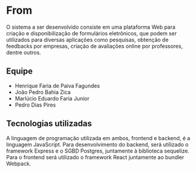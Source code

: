 # From

O sistema a ser desenvolvido consiste em uma plataforma Web para criação e disponibilização de formulários eletrônicos, que podem ser utilizados para diversas aplicações como pesquisas, obtenção de feedbacks por empresas, criação de avaliações online por professores, dentre outros.

## Equipe

- Henrique Faria de Paiva Fagundes
- João Pedro Bahia Zica
- Marlúcio Eduardo Faria Junior
- Pedro Dias Pires

## Tecnologias utilizadas

A linguagem de programação utilizada em ambos, frontend e backend, é a linguagem JavaScript. Para desenvolvimento do backend, será utilizado o framework Express e o SGBD Postgres, juntamente à biblioteca sequelize. Para o frontend será utilizado o framework React juntamente ao bundler Webpack. 
